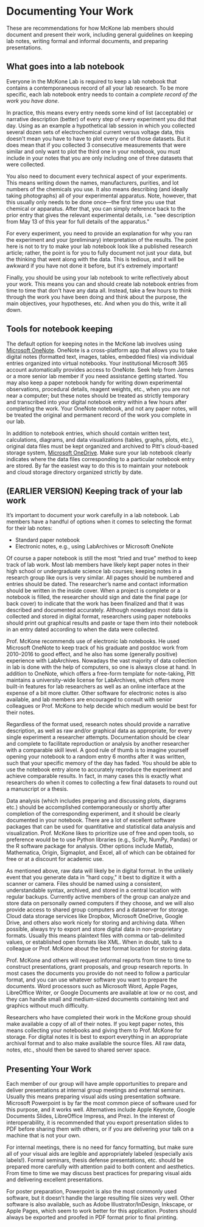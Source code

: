 # Documenting Your Work

These are recommendations for how McKone lab members should document and present their work, including general guidelines on keeping lab notes, writing formal and informal documents, and preparing presentations.

## What goes into a lab notebook

Everyone in the McKone Lab is required to keep a lab notebook that contains a contemporaneous record of all your lab research. To be more specific, each lab notebook entry needs to contain a *complete record of the work you have done*. 

In practice, this means every entry needs some kind of list (acceptable) or narrative description (better) of every step of every experiment you did that day. Using as an example a hypothetical lab session in which you collected several dozen sets of electrochemical current versus voltage data, this doesn't mean you have to have to plot every one of those datasets. But it does mean that if you collected 3 consecutive measurements that were similar and only want to plot the third one in your notebook, you must include in your notes that you are only including one of three datasets that were collected.

You also need to document every technical aspect of your experiments. This means writing down the names, manufacturers, purities, and lot numbers of the chemicals you use. It also means describing (and ideally taking photographs) all of your experimental apparatus. Note, however, that this usually only needs to be done once—the first time you use that chemical or apparatus. After that, you can simply reference back to the prior entry that gives the relevant experimental details, i.e. "see description from May 13 of this year for full details of the apparatus."

For every experiment, you need to provide an explanation for why you ran the experiment and your (preliminary) interpretation of the results. The point here is not to try to make your lab notebook look like a published research article; rather, the point is for you to fully document not just your data, but the thinking that went along with the data. This is tedious, and it will be awkward if you have not done it before, but it's extremely important!

Finally, you should be using your lab notebook to write reflectively about your work. This means you can and should create lab notebook entries from time to time that don't have any data all. Instead, take a few hours to think through the work you have been doing and think about the purpose, the main objectives, your hypotheses, etc. And when you do this, write it all down.

## Tools for notebook keeping

The default option for keeping notes in the McKone lab involves using [Microsoft OneNote](https://www.microsoft.com/). OneNote is a cross-platform app that allows you to take digital notes (formatted text, images, tables, embedded files) via individual entries organized into virtual notebooks. Your institutional Microsoft 365 account automatically provides access to OneNote. Seek help from James or a more senior lab member if you need assistance getting started. You may also keep a paper notebook handy for writing down experimental observations, procedural details, reagent weights, etc., when you are not near a computer; but these notes should be treated as strictly temporary and transcribed into your digital notebook entry within a few hours after completing the work. Your OneNote notebook, and not any paper notes, will be treated the original and permanent record of the work you complete in our lab.

In addition to notebook entries, which should contain written text, calculations, diagrams, and data visualizations (tables, graphs, plots, etc.), original data files must be kept organized and archived to Pitt's cloud-based storage system, [Microsoft OneDrive](https://www.microsoft.com/en-us/microsoft-365/onedrive/online-cloud-storage). Make sure your lab notebook clearly indicates where the data files corresponding to a particular notebook entry are stored. By far the easiest way to do this is to maintain your notebook and cloud storage directory organized strictly by date.

## (EARLIER VERSION) Keeping track of your lab work

It’s important to document your work carefully in a lab notebook. Lab members have a handful of options when it comes to selecting the format for their lab notes:

-   Standard paper notebook
-   Electronic notes, e.g., using LabArchives or Microsoft OneNote

Of course a paper notebook is still the most “tried and true" method to keep track of lab work. Most lab members have likely kept paper notes in their high school or undergraduate science lab courses; keeping notes in a research group like ours is very similar. All pages should be numbered and entries should be dated. The researcher’s name and contact information should be written in the inside cover. When a project is complete or a notebook is filled, the researcher should sign and date the final page (or back cover) to indicate that the work has been finalized and that it was described and documented accurately. Although nowadays most data is collected and stored in digital format, researchers using paper notebooks should print out graphical results and paste or tape them into their notebook in an entry dated according to when the data were collected.

Prof. McKone recommends use of electronic lab notebooks. He used Microsoft OneNote to keep track of his graduate and postdoc work from 2010–2016 to good effect, and he also has some (generally positive) experience with LabArchives. Nowadays the vast majority of data collection in lab is done with the help of computers, so one is always close at hand. In addition to OneNote, which offers a free-form template for note-taking, Pitt maintains a university-wide license for LabArchives, which offers more built-in features for lab researchers as well as an online interface at the expense of a bit more clutter. Other software for electronic notes is also available, and lab members are encouraged to consult with senior colleagues or Prof. McKone to help decide which medium would be best for their notes.

Regardless of the format used, research notes should provide a narrative description, as well as raw and/or graphical data as appropriate, for every single experiment a researcher attempts. Documentation should be clear and complete to facilitate reproduction or analysis by another researcher with a comparable skill level. A good rule of thumb is to imagine yourself opening your notebook to a random entry 6 months after it was written, such that your specific memory of the day has faded. You should be able to use the notebook entry alone to accurately reproduce the experiment and achieve comparable results. In fact, in many cases this is exactly what researchers do when it comes to collecting a few final datasets to round out a manuscript or a thesis.

Data analysis (which includes preparing and discussing plots, diagrams etc.) should be accomplished contemporaneously or shortly after completion of the corresponding experiment, and it should be clearly documented in your notebook. There are a lot of excellent software packages that can be used for quantitative and statistical data analysis and visualization. Prof. McKone likes to prioritize use of free and open tools, so preference would be to use Python libraries (e.g., SciPy, NumPy, Pandas) or the R software package for analysis. Other options include Matlab, Mathematica, Origin, Sigmaplot, and Excel, all of which can be obtained for free or at a discount for academic use.

As mentioned above, raw data will likely be in digital format. In the unlikely event that you generate data in “hard copy," it best to digitize it with a scanner or camera. Files should be named using a consistent, understandable syntax, archived, and stored in a central location with regular backups. Currently active members of the group can analyze and store data on personally owned computers if they choose, and we will also provide access to shared group computers and a dataserver for storage. Cloud data storage services like Dropbox, Microsoft OneDrive, Google Drive, and others also work nicely for storing and archiving data. When possible, always try to export and store digital data in non-proprietary formats. Usually this means plaintext files with comma or tab-delimited values, or established open formats like XML. When in doubt, talk to a colleague or Prof. McKone about the best format location for storing data.

Prof. McKone and others will request informal reports from time to time to construct presentations, grant proposals, and group research reports. In most cases the documents you provide do not need to follow a particular format, and you can use whatever software you want to prepare the documents. Word processors such as Microsoft Word, Apple Pages, LibreOffice Writer, or Google Documents are available at low or no cost, and they can handle small and medium-sized documents containing text and graphics without much difficulty.

Researchers who have completed their work in the McKone group should make available a copy of all of their notes. If you kept paper notes, this means collecting your notebooks and giving them to Prof. McKone for storage. For digital notes it is best to export everything in an appropriate archival format and to also make available the source files. All raw data, notes, etc., should then be saved to shared server space.

## Presenting Your Work

Each member of our group will have ample opportunities to prepare and deliver presentations at internal group meetings and external seminars. Usually this means preparing visual aids using presentation software. Microsoft Powerpoint is by far the most common piece of software used for this purpose, and it works well. Alternatives include Apple Keynote, Google Documents Slides, LibreOffice Impress, and Prezi. In the interest of interoperability, it is recommended that you export presentation slides to PDF before sharing them with others, or if you are delivering your talk on a machine that is not your own.

For internal meetings, there is no need for fancy formatting, but make sure all of your visual aids are legible and appropriately labeled (especially axis labels!). Formal seminars, thesis defense presentations, etc. should be prepared more carefully with attention paid to both content and aesthetics. From time to time we may discuss best practices for preparing visual aids and delivering excellent presentations.

For poster preparation, Powerpoint is also the most commonly used software, but it doesn’t handle the large resulting file sizes very well. Other software is also available, such as Adobe Illustrator/InDesign, Inkscape, or Apple Pages, which seem to work better for this application. Posters should always be exported and proofed in PDF format prior to final printing.
